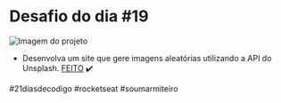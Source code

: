 # Desafio do dia #19

![Imagem do projeto](./image/Desafio-19.gif)

+ Desenvolva um site que gere imagens aleatórias utilizando a API do Unsplash.  <a href="https://lucyanovidio.github.io/desafio-21-dias-codigo-rocketseat/dia-19">FEITO</a> ✔️

#21diasdecodigo #rocketseat #soumarmiteiro
